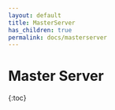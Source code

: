 ```yaml
---
layout: default
title: MasterServer
has_children: true
permalink: docs/masterserver
---
```


# Master Server
{:toc}